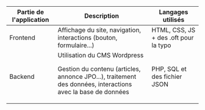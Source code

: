 | Partie de l'application | Description                                                                                                                                  | Langages utilisés                                |
|-------------------------|----------------------------------------------------------------------------------------------------------------------------------------------|--------------------------------------------------|
| Frontend                | Affichage du site, navigation, interactions (bouton, formulaire...)                                                                          | HTML, CSS, JS + des .oft pour la typo            |
| Backend                 | Utilisation du CMS Wordpress <p> Gestion du contenu (articles, annonce JPO...), traitement des données, interactions avec la base de données | PHP, SQL et des fichier JSON |
                                                                                                               
